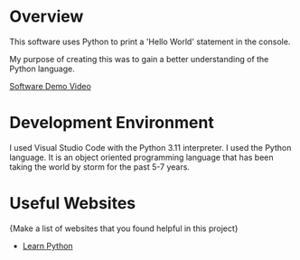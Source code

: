 # Overview

This software uses Python to print a 'Hello World' statement in the console.

My purpose of creating this was to gain a better understanding of the Python language.

[Software Demo Video](https://youtu.be/qjY-_RNq6sI)

# Development Environment

I used Visual Studio Code with the Python 3.11 interpreter.
I used the Python language. It is an object oriented programming language that has been taking the world by storm for the past 5-7 years.

# Useful Websites

{Make a list of websites that you found helpful in this project}
* [Learn Python](https://www.learnpython.org/en/Hello%2C_World%21)
